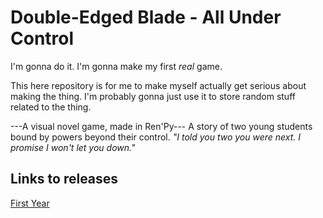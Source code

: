 # Double-Edged Blade - All Under Control

I'm gonna do it. I'm gonna make my first _real_ game.

This here repository is for me to make myself actually get serious about making the thing.
I'm probably gonna just use it to store random stuff related to the thing.

---A visual novel game, made in Ren'Py---
A story of two young students bound by powers beyond their control.
_"I told you two you were next. I promise I won't let you down."_

## Links to releases
[First Year](https://e-lee-za.itch.io/double-edged-blade-all-under-control)
